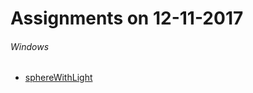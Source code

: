Assignments on 12-11-2017
=========================

###### Windows

* [sphereWithLight](../../windows/sphereWithLight)

